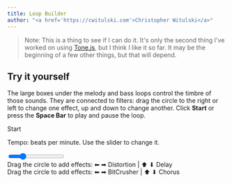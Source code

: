 ```yaml
---
title: Loop Builder
author: "<a href='https://cwitulski.com'>Christopher Witulski</a>"
---
```

<main>

>Note: This is a thing to see if I can do it. It's only the second thing I've worked on using <a href="https://tonejs.github.io/">Tone.js</a>, but I think I like it so far. It may be the beginning of a few other things, but that will depend.

## Try it yourself

The large boxes under the melody and bass loops control the timbre of those sounds. They are connected to filters: drag the circle to the right or left to change one effect, up and down to change another. Click **Start** or press the **Space Bar** to play and pause the loop.

<div id="playButton">Start</div>

Tempo: <span id = "bpm-span"></span> beats per minute. Use the slider to change it.

<div id="tempo-container">
  <input type="range" min="80" max="200" value="108" class="slider" id="tempo-slider">
</div>

<div id="melodyLoop" class="loop"></div>

<div id="melodyEffects" class="effects"><span class = "title">Drag the circle to add effects: &#11013; &#10145; Distortion | &#11014; &#11015; Delay</span></div>

<div id="bassLoop" class="loop"></div>

<div id="bassEffects" class="effects"><span class = "title">Drag the circle to add effects: &#11013; &#10145; BitCrusher | &#11014; &#11015; Chorus</span></div>

<div id="drumLoop" class="loop"></div>

</main>

  <script src="https://code.jquery.com/jquery-1.12.4.js"></script>
  <script src="https://code.jquery.com/ui/1.12.1/jquery-ui.js"></script>
  <script src="jquery.ui.touch-punch.min.js"></script>
  <script src="main.js"></script>
